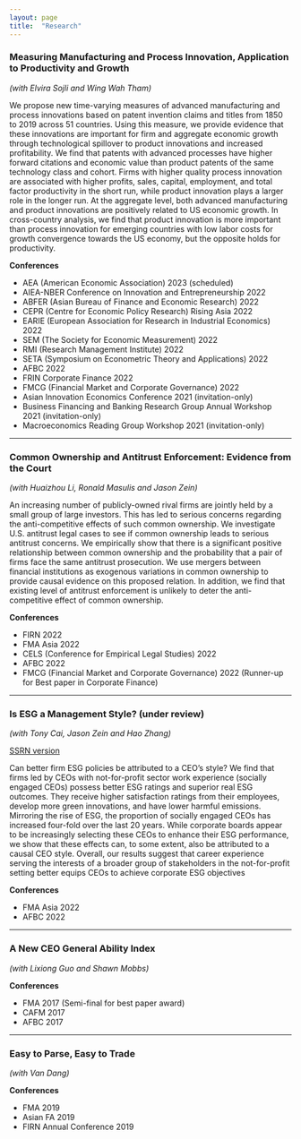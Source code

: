 ```yaml
---
layout: page
title:  "Research"
---
```


### Measuring Manufacturing and Process Innovation, Application to Productivity and Growth
*(with Elvira Sojli and Wing Wah Tham)*

We propose new time-varying measures of advanced manufacturing and process innovations based on patent invention claims and titles from 1850 to 2019 across 51 countries. Using this measure, we provide evidence that these innovations are important for firm and aggregate economic growth through technological spillover to product innovations and increased profitability. We find that patents with advanced processes have higher forward citations and economic value than product patents of the same technology class and cohort. Firms with higher quality process innovation are associated with higher profits, sales, capital, employment, and total factor productivity in the short run, while product innovation plays a larger role in the longer run. At the aggregate level, both advanced manufacturing and product innovations are positively related to US economic growth. In cross-country analysis, we find that product innovation is more important than process innovation for emerging countries with low labor costs for growth convergence towards the US economy, but the opposite holds for productivity.

__Conferences__

  - AEA (American Economic Association) 2023 (scheduled)
  - AIEA-NBER Conference on Innovation and Entrepreneurship 2022
  - ABFER (Asian Bureau of Finance and Economic Research) 2022
  - CEPR (Centre for Economic Policy Research) Rising Asia 2022
  - EARIE (European Association for Research in Industrial Economics) 2022
  - SEM (The Society for Economic Measurement) 2022
  - RMI (Research Management Institute) 2022 
  - SETA (Symposium on Econometric Theory and Applications) 2022
  - AFBC 2022
  - FRIN Corporate Finance 2022
  - FMCG (Financial Market and Corporate Governance) 2022
  - Asian Innovation Economics Conference 2021 (invitation-only)
  - Business Financing and Banking Research Group Annual Workshop 2021 (invitation-only)
  - Macroeconomics Reading Group Workshop 2021 (invitation-only)
  <hr />

### Common Ownership and Antitrust Enforcement: Evidence from the Court 
*(with Huaizhou Li, Ronald Masulis and Jason Zein)*

An increasing number of publicly-owned rival firms are jointly held by a small group of large investors. This has led to serious concerns regarding the anti-competitive effects of such common ownership. We investigate U.S. antitrust legal cases to see if common ownership leads to serious antitrust concerns. We empirically show that there is a significant positive relationship between common ownership and the probability that a pair of firms face the same antitrust prosecution. We use mergers between financial institutions as exogenous variations in common ownership to provide causal evidence on this proposed relation. In addition, we find that existing level of antitrust enforcement is unlikely to deter the anti-competitive effect of common ownership.

__Conferences__

  - FIRN 2022
  - FMA Asia 2022
  - CELS (Conference for Empirical Legal Studies) 2022
  - AFBC 2022
  - FMCG (Financial Market and Corporate Governance) 2022 (Runner-up for Best paper in Corporate Finance)
  <hr />

### Is ESG a Management Style? (under review)
*(with Tony Cai, Jason Zein and Hao Zhang)* 


<a href="https://papers.ssrn.com/sol3/papers.cfm?abstract_id=4266516">SSRN version</a>

Can better firm ESG policies be attributed to a CEO’s style? We find that firms led by CEOs with not-for-profit sector work experience (socially engaged CEOs) possess better ESG ratings and superior real ESG outcomes. They receive higher satisfaction ratings from their employees, develop more green innovations, and have lower harmful emissions. Mirroring the rise of ESG, the proportion of socially engaged CEOs has increased four-fold over the last 20 years. While corporate boards appear to be increasingly selecting these CEOs to enhance their ESG performance, we show that these effects can, to some extent, also be attributed to a causal CEO style. Overall, our results suggest that career experience serving the interests of a broader group of stakeholders in the not-for-profit setting better equips CEOs to achieve corporate ESG objectives

__Conferences__
  - FMA Asia 2022 
  - AFBC 2022
  <hr />

### A New CEO General Ability Index
*(with Lixiong Guo and Shawn Mobbs)*

__Conferences__
  - FMA 2017 (Semi-final for best paper award)
  - CAFM 2017
  - AFBC 2017
  <hr />


### Easy to Parse, Easy to Trade
*(with Van Dang)*

__Conferences__
  - FMA 2019 
  - Asian FA 2019
  - FIRN Annual Conference 2019

[jekyll-docs]: https://jekyllrb.com/docs/home
[jekyll-gh]:   https://github.com/jekyll/jekyll
[jekyll-talk]: https://talk.jekyllrb.com/
